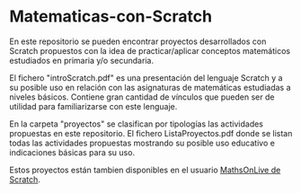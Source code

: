 # Matematicas-con-Scratch
En este repositorio se pueden encontrar proyectos desarrollados con Scratch propuestos con la idea
de practicar/aplicar conceptos matemáticos estudiados en primaria y/o secundaria. 

El fichero "introScratch.pdf" es una presentación del lenguaje Scratch y a su posible uso en relación con
las asignaturas de matemáticas  estudiadas a niveles básicos. Contiene gran cantidad de vínculos que 
pueden ser de utilidad para familiarizarse con este lenguaje.

En la carpeta "proyectos" se clasifican por tipologías las actividades propuestas en este repositorio.
El fichero ListaProyectos.pdf donde se listan todas las actividades propuestas mostrando su posible 
uso educativo e indicaciones básicas para su uso. 

Estos proyectos están tambien disponibles en el usuario [MathsOnLive de Scratch](https://scratch.mit.edu/users/MathsOnLive/projects/).

